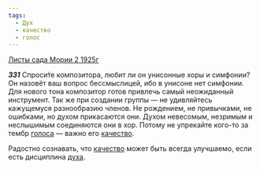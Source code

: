 ```yaml
---
tags:
  - Дух
  - качество
  - голос
---
```


[Листы сада Мории 2 1925г](https://127.0.0.1:4002/agni/1925)

___331___
Спроси́те композитора, любит ли он унисонные хоры и симфонии? Он назовёт ваш вопрос бессмыслицей, ибо в унисоне нет симфонии. Для нового тона композитор готов привлечь самый неожиданный инструмент. Так же при создании группы — не удивляйтесь кажущемуся разнообразию членов. Не рождением, не привычками, не ошибками, но духом прикасаются они. Духом невесомым, незримым и неслышимым соединяются они в хор. Потому не упрекайте кого-то за тембр [голоса](../../../tags/#голос) — важно его [качество](../../../tags/#качество).   

Радостно сознавать, что [качество](../../../tags/#качество) может быть всегда улучшаемо, если есть дисциплина [духа](../../../tags/#Дух).   

